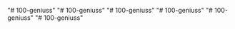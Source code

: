 "# 100-geniuss" 
"# 100-geniuss" 
"# 100-geniuss" 
"# 100-geniuss" 
"# 100-geniuss" 
"# 100-geniuss" 
